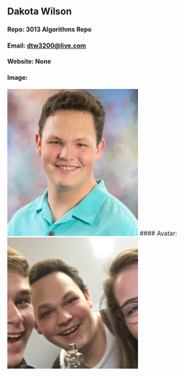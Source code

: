 ## Dakota Wilson
#### Repo: 3013 Algorithms Repo
#### Email: dtw3200@live.com
#### Website: None
#### Image:
<img src="GitPic.png" width="300">
#### Avatar:
<img src="SlackPic.png" width="300">

